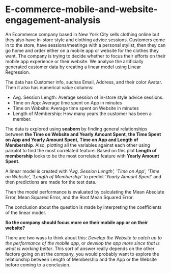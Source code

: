 # E-commerce-mobile-and-website-engagement-analysis

An Ecommerce company based in New York City sells clothing online but they also have in-store style and clothing advice sessions. Customers come in to the store, have sessions/meetings with a personal stylist, then they can go home and order either on a mobile app or website for the clothes they want.
The company is trying to decide whether to focus their efforts on their mobile app experience or their website. 
We analyse the artificially generated customer data by creating a linear model using Linear Regression.

The data has Customer info, suchas Email, Address, and their color Avatar. Then it also has numerical value columns:

- Avg. Session Length: Average session of in-store style advice sessions.
- Time on App: Average time spent on App in minutes
- Time on Website: Average time spent on Website in minutes
- Length of Membership: How many years the customer has been a member.

The data is explored using **seaborn** by finding general relationships between **the Time on Website and Yearly Amount Spent**, **the Time Spent on App and Yearly Amount Spent**, **Time on App and Length of Membership**.
Also, plotting all the variables against each other using pairplot to find the most correlated feature. Based on this plot **Length of membership** looks to be the most correlated feature with **Yearly Amount Spent**.

A linear model is created with *'Avg. Session Length', 'Time on App', 'Time on Website', 'Length of Membership'* to predict *'Yearly Amount Spent'* and then predictions are made for the test data.

Then the model performance is evaluated by calculating the Mean Absolute Error, Mean Squared Error, and the Root Mean Squared Error.

The conclusion about the question is made by interpreting the coefficients of the linear model.

**So the company should focus more on their mobile app or on their website?**

There are two ways to think about this: *Develop the Website to catch up to the performance of the mobile app*, or *develop the app more since that is what is working better*. This sort of answer really depends on the other factors going on at the company, you would probably want to explore the relationship between Length of Membership and the App or the Website before coming to a conclusion.


